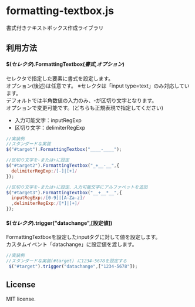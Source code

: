 # formatting-textbox.js
書式付きテキストボックス作成ライブラリ  

## 利用方法
#### __$(_セレクタ_).FormattingTextbox(_書式_,_オプション_)__  
 セレクタで指定した要素に書式を設定します。  
 オプション(後述)は任意です。
 ※セレクタは「input type=text」のみ対応しています。  
 デフォルトでは半角数値の入力のみ、\-が区切り文字となります。  
 オプションで変更可能です。(どちらも正規表現で指定してください)  
 - 入力可能文字：inputRegExp
 - 区切り文字：delimiterRegExp

```javascript
//実装例
//スタンダードな実装
$("#target").FormattingTextbox("____-____");

//区切り文字を-または+に設定
$("#target2").FormattingTextbox("_+__-__",{
  delimiterRegExp:/[-]|[+]/
});

//区切り文字を-または+に設定、入力可能文字にアルファベットを追加
$("#target3").FormattingTextbox("__+__*__",{
  inputRegExp:/[0-9]|[A-Za-z]/
  ,delimiterRegExp:/[*]|[+]/
});
```

#### __$(_セレクタ_).trigger("datachange",[設定値])__  
FormattingTextboxを設定したinputタグに対して値を設定します。  
カスタムイベント「datachange」に設定値を渡します。

```javascript
//実装例
//スタンダードな実装(#target) に1234-5678を設定する
 $("#target").trigger("datachange",["1234-5678"]);
```

## License
MIT license.
